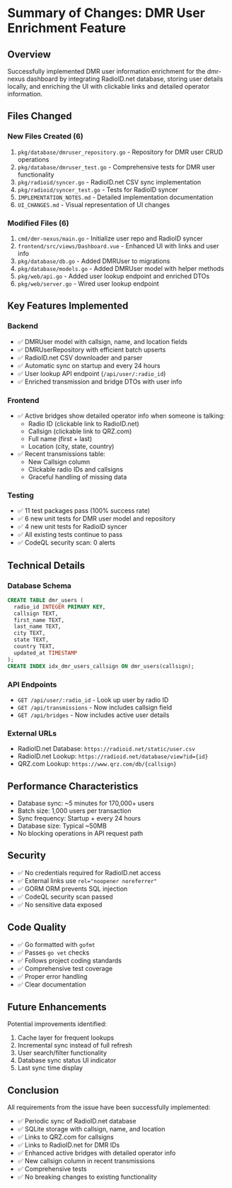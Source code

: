 # Summary of Changes: DMR User Enrichment Feature

## Overview
Successfully implemented DMR user information enrichment for the dmr-nexus dashboard by integrating RadioID.net database, storing user details locally, and enriching the UI with clickable links and detailed operator information.

## Files Changed

### New Files Created (6)
1. `pkg/database/dmruser_repository.go` - Repository for DMR user CRUD operations
2. `pkg/database/dmruser_test.go` - Comprehensive tests for DMR user functionality
3. `pkg/radioid/syncer.go` - RadioID.net CSV sync implementation
4. `pkg/radioid/syncer_test.go` - Tests for RadioID syncer
5. `IMPLEMENTATION_NOTES.md` - Detailed implementation documentation
6. `UI_CHANGES.md` - Visual representation of UI changes

### Modified Files (6)
1. `cmd/dmr-nexus/main.go` - Initialize user repo and RadioID syncer
2. `frontend/src/views/Dashboard.vue` - Enhanced UI with links and user info
3. `pkg/database/db.go` - Added DMRUser to migrations
4. `pkg/database/models.go` - Added DMRUser model with helper methods
5. `pkg/web/api.go` - Added user lookup endpoint and enriched DTOs
6. `pkg/web/server.go` - Wired user lookup endpoint

## Key Features Implemented

### Backend
- ✅ DMRUser model with callsign, name, and location fields
- ✅ DMRUserRepository with efficient batch upserts
- ✅ RadioID.net CSV downloader and parser
- ✅ Automatic sync on startup and every 24 hours
- ✅ User lookup API endpoint (`/api/user/:radio_id`)
- ✅ Enriched transmission and bridge DTOs with user info

### Frontend
- ✅ Active bridges show detailed operator info when someone is talking:
  - Radio ID (clickable link to RadioID.net)
  - Callsign (clickable link to QRZ.com)
  - Full name (first + last)
  - Location (city, state, country)
- ✅ Recent transmissions table:
  - New Callsign column
  - Clickable radio IDs and callsigns
  - Graceful handling of missing data

### Testing
- ✅ 11 test packages pass (100% success rate)
- ✅ 6 new unit tests for DMR user model and repository
- ✅ 4 new unit tests for RadioID syncer
- ✅ All existing tests continue to pass
- ✅ CodeQL security scan: 0 alerts

## Technical Details

### Database Schema
```sql
CREATE TABLE dmr_users (
  radio_id INTEGER PRIMARY KEY,
  callsign TEXT,
  first_name TEXT,
  last_name TEXT,
  city TEXT,
  state TEXT,
  country TEXT,
  updated_at TIMESTAMP
);
CREATE INDEX idx_dmr_users_callsign ON dmr_users(callsign);
```

### API Endpoints
- `GET /api/user/:radio_id` - Look up user by radio ID
- `GET /api/transmissions` - Now includes callsign field
- `GET /api/bridges` - Now includes active user details

### External URLs
- RadioID.net Database: `https://radioid.net/static/user.csv`
- RadioID.net Lookup: `https://radioid.net/database/view?id={id}`
- QRZ.com Lookup: `https://www.qrz.com/db/{callsign}`

## Performance Characteristics

- Database sync: ~5 minutes for 170,000+ users
- Batch size: 1,000 users per transaction
- Sync frequency: Startup + every 24 hours
- Database size: Typical ~50MB
- No blocking operations in API request path

## Security

- ✅ No credentials required for RadioID.net access
- ✅ External links use `rel="noopener noreferrer"`
- ✅ GORM ORM prevents SQL injection
- ✅ CodeQL security scan passed
- ✅ No sensitive data exposed

## Code Quality

- ✅ Go formatted with `gofmt`
- ✅ Passes `go vet` checks
- ✅ Follows project coding standards
- ✅ Comprehensive test coverage
- ✅ Proper error handling
- ✅ Clear documentation

## Future Enhancements

Potential improvements identified:
1. Cache layer for frequent lookups
2. Incremental sync instead of full refresh
3. User search/filter functionality
4. Database sync status UI indicator
5. Last sync time display

## Conclusion

All requirements from the issue have been successfully implemented:
- ✅ Periodic sync of RadioID.net database
- ✅ SQLite storage with callsign, name, and location
- ✅ Links to QRZ.com for callsigns
- ✅ Links to RadioID.net for DMR IDs
- ✅ Enhanced active bridges with detailed operator info
- ✅ New callsign column in recent transmissions
- ✅ Comprehensive tests
- ✅ No breaking changes to existing functionality
